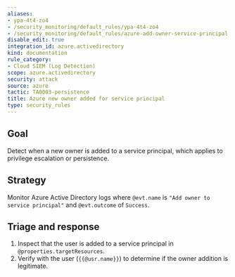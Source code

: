 ```yaml
---
aliases:
- ypa-4t4-zo4
- /security_monitoring/default_rules/ypa-4t4-zo4
- /security_monitoring/default_rules/azure-add-owner-service-principal
disable_edit: true
integration_id: azure.activedirectory
kind: documentation
rule_category:
- Cloud SIEM (Log Detection)
scope: azure.activedirectory
security: attack
source: azure
tactic: TA0003-persistence
title: Azure new owner added for service principal
type: security_rules
---
```


## Goal
Detect when a new owner is added to a service principal, which applies to privilege escalation or persistence.

## Strategy
Monitor Azure Active Directory logs where `@evt.name` is `"Add owner to service principal"` and `@evt.outcome` of `Success`. 

## Triage and response
1. Inspect that the user is added to a service principal in `@properties.targetResources`.
2. Verify with the user (`{{@usr.name}}`) to determine if the owner addition is legitimate.
